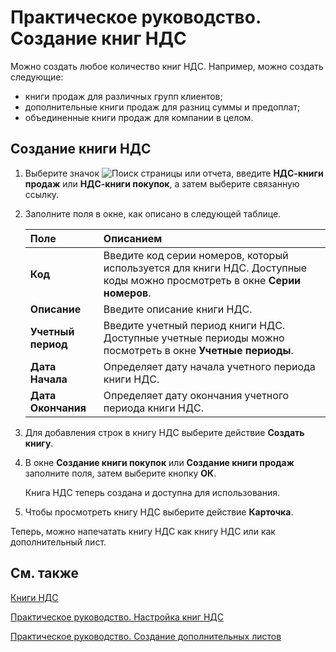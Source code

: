 # Практическое руководство. Создание книг НДС

 Можно создать любое количество книг НДС. Например, можно создать следующие: 

- книги продаж для различных групп клиентов;
- дополнительные книги продаж для разниц суммы и предоплат;
- объединенные книги продаж для компании в целом.

 

## Создание книги НДС

1. Выберите значок ![Поиск страницы или отчета](), введите **НДС-книги продаж** или **НДС-книги покупок**, а затем выберите связанную ссылку.

2. Заполните поля в окне, как описано в следующей таблице.

   | Поле               | Описанием                                                    |
   | :----------------- | :----------------------------------------------------------- |
   | **Код**            | Введите код серии номеров, который используется для книги НДС. Доступные коды можно просмотреть в окне **Серии номеров**. |
   | **Описание**       | Введите описание книги НДС.                                  |
   | **Учетный период** | Введите учетный период книги НДС. Доступные учетные периоды можно посмотреть в окне **Учетные периоды**. |
   | **Дата Начала**    | Определяет дату начала учетного периода книги НДС.           |
   | **Дата Окончания** | Определяет дату окончания учетного периода книги НДС.        |

3. Для добавления строк в книгу НДС выберите действие **Создать книгу**.

4. В окне **Создание книги покупок** или **Создание книги продаж** заполните поля, затем выберите кнопку **ОК**.

   Книга НДС теперь создана и доступна для использования.

5. Чтобы просмотреть книгу НДС выберите действие **Карточка**.

 

Теперь, можно напечатать книгу НДС как книгу НДС или как дополнительный лист.

 

## См. также

[Книги НДС]()

[Практическое руководство. Настройка книг НДС]()

[Практическое руководство. Создание дополнительных листов]()
